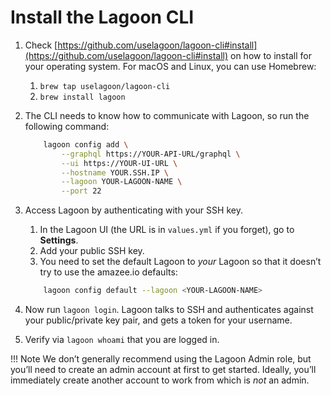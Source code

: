 # Install the Lagoon CLI

1. Check [https://github.com/uselagoon/lagoon-cli#install](https://github.com/uselagoon/lagoon-cli#install) on how to install for your operating system. For macOS and Linux, you can use Homebrew:
    1. `brew tap uselagoon/lagoon-cli`
    2. `brew install lagoon`
2. The CLI needs to know how to communicate with Lagoon, so run the following command:

    ```bash title="Lagoon config"
        lagoon config add \
            --graphql https://YOUR-API-URL/graphql \
            --ui https://YOUR-UI-URL \
            --hostname YOUR.SSH.IP \
            --lagoon YOUR-LAGOON-NAME \
            --port 22
    ```

3. Access Lagoon by authenticating with your SSH key.
    1. In the Lagoon UI (the URL is in `values.yml` if you forget), go to **Settings**.
    2. Add your public SSH key.
    3. You need to set the default Lagoon to _your_ Lagoon so that it doesn’t try to use the amazee.io defaults:

    ```bash title="Lagoon config"
        lagoon config default --lagoon <YOUR-LAGOON-NAME>
    ```

4. Now run `lagoon login`. Lagoon talks to SSH and authenticates against your public/private key pair, and gets a token for your username.

5. Verify via `lagoon whoami` that you are logged in.

!!! Note
     We don’t generally recommend using the Lagoon Admin role, but you’ll need to create an admin account at first to get started. Ideally, you’ll immediately create another account to work from which is _not_ an admin.
